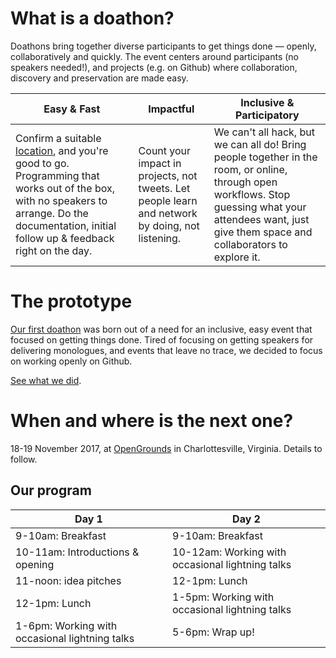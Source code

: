 # What is a doathon?

Doathons bring together diverse participants to get things done &mdash; openly, collaboratively and quickly. The event centers around participants (no speakers needed!), and projects (e.g. on Github) where collaboration, discovery and preservation are made easy. 

| Easy & Fast | Impactful | Inclusive & Participatory |
| --- | --- | --- |
| Confirm a suitable [location](guide/location.md), and you're good to go. Programming that works out of the box, with no speakers to arrange. Do the documentation, initial follow up & feedback right on the day. | Count your impact in projects, not tweets. Let people learn and network by doing, not listening. | We can't all hack, but we can all do! Bring people together in the room, or online, through open workflows. Stop guessing what your attendees want, just give them space and collaborators to explore it. |

# The prototype

[Our first doathon](https://github.com/sparcopen/open-research-doathon) was born out of a need for an inclusive, easy event that focused on getting things done. Tired of focusing on getting speakers for delivering monologues, and events that leave no trace, we decided to focus on working openly on Github.

[See what we did](https://github.com/sparcopen/Open-Research-doathon/issues?utf8=%E2%9C%93&q=is%3Aissue).

# When and where is the next one?

18-19 November 2017, at [OpenGrounds](https://opengrounds.virginia.edu/) in Charlottesville, Virginia. Details to follow.

## Our program

| Day 1                                          | Day 2                                            |
|------------------------------------------------|--------------------------------------------------|
| 9-10am: Breakfast                              | 9-10am: Breakfast                                |
| 10-11am: Introductions & opening               | 10-12am: Working with occasional lightning talks |
| 11-noon: idea pitches                          | 12-1pm: Lunch                                    |
| 12-1pm: Lunch                                  | 1-5pm: Working with occasional lightning talks   |
| 1-6pm: Working with occasional lightning talks | 5-6pm: Wrap up!                                  |

